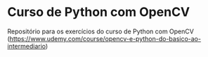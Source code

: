 # Curso de Python com OpenCV
Repositório para os exercícios do curso de Python com OpenCV (https://www.udemy.com/course/opencv-e-python-do-basico-ao-intermediario)
